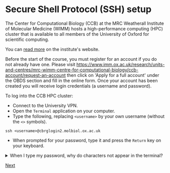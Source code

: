 # Secure Shell Protocol (SSH) setup

The Center for Computational Biology (CCB)
at the MRC Weatherall Institute of Molecular Medicine (WIMM)
hosts a high-performance computing (HPC) cluster
that is available to all members of the University of Oxford
for scientific computing.

You can [read more](https://www.imm.ox.ac.uk/research/units-and-centres/mrc-wimm-centre-for-computational-biology/ccb-account) on the institute's website.

Before the start of the course, you must register for an account if you do not already have one. Please visit https://www.imm.ox.ac.uk/research/units-and-centres/mrc-wimm-centre-for-computational-biology/ccb-account/request-an-account then click on 'Apply for a full account' under the OBDS section and fill in the online form. Once your account has been created you will receive login credentials (a username and password). 

To log into the CCB HPC cluster:

- Connect to the University VPN.
- Open the `Terminal` application on your computer.
- Type the following, replacing `<username>` by your own username (without the `<>` symbols).

```
ssh <username>@cbrglogin2.molbiol.ox.ac.uk
```

- When prompted for your password, type it and press the `Return` key on your keyboard.

<details>
  <summary>When I type my password, why do characters not appear in the terminal?</summary>
  <b>Reason:</b>
  <p>
    For security reasons, when you type your password, the characters will not be displayed in the Terminal.
    This is normal, so that anyone looking over your shoulder while you type your password cannot read it.
  </p>
  <p>
    <b>Solutions:</b>
    <ul>
      <li>Option 1: If you are confident, type your password directly in the Terminal and press Enter when you are done.</li>
      <li>Option 2: If you are worried about mistyping your password, type you password in a text editor, then cut and paste it into the Terminal and press Enter.</li>
    </ul>
    <b>Tips:</b>
    <ul>
      <li>If you typed directly in the Terminal and you think you have made a mistake, keep the Delete key pressed for a few seconds, to delete everything you typed so far, and type your whole password from the start again.</li>
    </ul>
  </p>
</details>

[Next](microsoft_remote_desktop.md)
